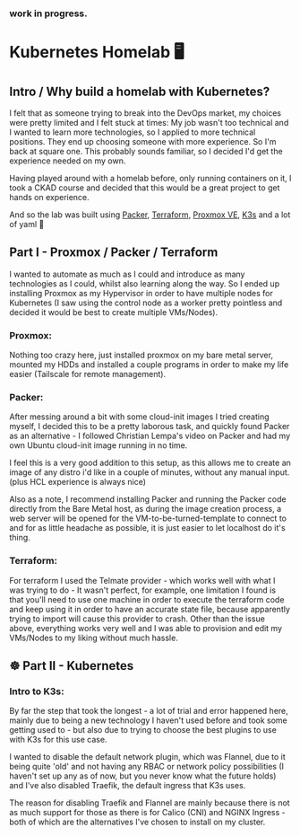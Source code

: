 ### work in progress.

# Kubernetes Homelab 🖥️

## Intro / Why build a homelab with Kubernetes?

I felt that as someone trying to break into the DevOps market, my choices were pretty limited and I felt stuck at times: My job wasn't too technical and I wanted to learn more technologies, so I applied to more technical positions. They end up choosing someone with more experience. So I'm back at square one. This probably sounds familiar, so I decided I'd get the experience needed on my own.

Having played around with a homelab before, only running containers on it, I took a CKAD course and decided that this would be a great project to get hands on experience.

And so the lab was built using [Packer](https://developer.hashicorp.com/packer), [Terraform](https://developer.hashicorp.com/terraform), [Proxmox VE](https://www.proxmox.com/en/), [K3s](https://k3s.io/) and a lot of yaml 📄


## Part I - Proxmox / Packer / Terraform

I wanted to automate as much as I could and introduce as many technologies as I could, whilst also learning along the way. So I ended up installing Proxmox as my Hypervisor in order to have multiple nodes for Kubernetes (I saw using the control node as a worker pretty pointless and decided it would be best to create multiple VMs/Nodes).

### Proxmox:
Nothing too crazy here, just installed proxmox on my bare metal server, mounted my HDDs and installed a couple programs in order to make my life easier (Tailscale for remote management).

### Packer:
After messing around a bit with some cloud-init images I tried creating myself, I decided this to be a pretty laborous task, and quickly found Packer as an alternative - I followed Christian Lempa's video on Packer and had my own Ubuntu cloud-init image running in no time.

I feel this is a very good addition to this setup, as this allows me to create an image of any distro i'd like in a couple of minutes, without any manual input. (plus HCL experience is always nice)

Also as a note, I recommend installing Packer and running the Packer code directly from the Bare Metal host, as during the image creation process, a web server will be opened for the VM-to-be-turned-template to connect to and for as little headache as possible, it is just easier to let localhost do it's thing.

### Terraform:
For terraform I used the Telmate provider - which works well with what I was trying to do - It wasn't perfect, for example, one limitation I found is that you'll need to use one machine in order to execute the terraform code and keep using it in order to have an accurate state file, because apparently trying to import will cause this provider to crash. 
Other than the issue above, everything works very well and I was able to provision and edit my VMs/Nodes to my liking without much hassle.


## ☸️ Part II - Kubernetes 

### Intro to K3s:
By far the step that took the longest - a lot of trial and error happened here, mainly due to being a new technology I haven't used before and took some getting used to - but also due to trying to choose the best plugins to use with K3s for this use case.

I wanted to disable the default network plugin, which was Flannel, due to it being quite 'old' and not having any RBAC or network policy possibilities (I haven't set up any as of now, but you never know what the future holds) and I've also disabled Traefik, the default ingress that K3s uses.

The reason for disabling Traefik and Flannel are mainly because there is not as much support for those as there is for Calico (CNI) and NGINX Ingress - both of which are the alternatives I've chosen to install on my cluster.